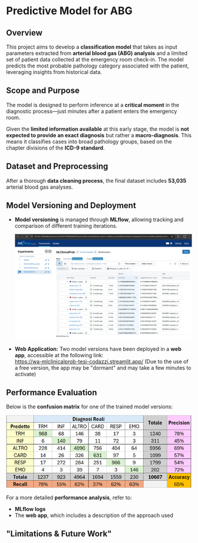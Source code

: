 # **Predictive Model for ABG**  

## **Overview**  
This project aims to develop a **classification model** that takes as input parameters extracted from **arterial blood gas (ABG) analysis** and a limited set of patient data collected at the emergency room check-in. The model predicts the most probable pathology category associated with the patient, leveraging insights from historical data.  

## **Scope and Purpose**  
The model is designed to perform inference at a **critical moment** in the diagnostic process—just minutes after a patient enters the emergency room.  

Given the **limited information available** at this early stage, the model is **not expected to provide an exact diagnosis** but rather a **macro-diagnosis**. This means it classifies cases into broad pathology groups, based on the chapter divisions of the **ICD-9 standard**.  

## **Dataset and Preprocessing**  
After a thorough **data cleaning process**, the final dataset includes **53,035** arterial blood gas analyses.  

## **Model Versioning and Deployment**  
- **Model versioning** is managed through **MLflow**, allowing tracking and comparison of different training iterations.  
  
  ![MLflow Interface](images/mlflow.png)
  
- **Web Application:** Two model versions have been deployed in a **web app**, accessible at the following link:  
  https://wa-mlclinicalprob-tesi-codazzi.streamlit.app/  (Due to the use of a free version, the app may be "dormant" and may take a few minutes to activate)

## **Performance Evaluation**  
Below is the **confusion matrix** for one of the trained model versions:  

![MLflow Interface](images/confusion_matrix_6_v1.png)

For a more detailed **performance analysis**, refer to:  
- **MLflow logs**  
- The **web app**, which includes a description of the approach used  

## **"Limitations & Future Work"**  
